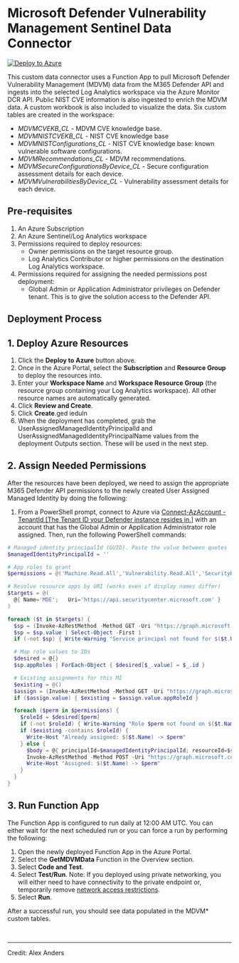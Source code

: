 # Microsoft Defender Vulnerability Management Sentinel Data Connector

[![Deploy to Azure](https://aka.ms/deploytoazurebutton)](https://portal.azure.com/#create/Microsoft.Template/uri/https%3A%2F%2Fraw.githubusercontent.com%2FJ-HEARD%2Fsentinel-deploy-mdvm%2Fmaster%2FazureDeploy.json)

This custom data connector uses a Function App to pull Microsoft Defender Vulnerability Management (MDVM) data from the M365 Defender API and ingests into the selected Log Analytics workspace via the Azure Monitor DCR API. Public NIST CVE information is also ingested to enrich the MDVM data. A custom workbook is also included to visualize the data. Six custom tables are created in the workspace:
- *MDVMCVEKB_CL* - MDVM CVE knowledge base.
- *MDVMNISTCVEKB_CL* - NIST CVE knowledge base
- *MDVMNISTConfigurations_CL* - NIST CVE knowledge base: known vulnerable software configurations.
- *MDVMRecommendations_CL* - MDVM recommendations.
- *MDVMSecureConfigurationsByDevice_CL* - Secure configuration assessment details for each device.
- *MDVMVulnerabilitiesByDevice_CL* - Vulnerability assessment details for each device.

## **Pre-requisites**
1. An Azure Subscription
2. An Azure Sentinel/Log Analytics workspace
3. Permissions required to deploy resources:
    - Owner permissions on the target resource group.
    - Log Analytics Contributor or higher permissions on the destination Log Analytics workspace.
4. Permissions required for assigning the needed permissions post deployment:
    - Global Admin or Application Administrator privileges on Defender tenant. This is to give the solution access to the Defender API.

## **Deployment Process**
## 1. Deploy Azure Resources
1. Click the **Deploy to Azure** button above.
2. Once in the Azure Portal, select the **Subscription** and **Resource Group** to deploy the resources into.
3. Enter your **Workspace Name** and **Workspace Resource Group** (the resource group containing your Log Analytics workspace). All other resource names are automatically generated.
4. Click **Review and Create**.
5. Click **Create**.ged ieduln
6. When the deployment has completed, grab the UserAssignedManagedIdentityPrincipalId and UserAssignedManagedIdentityPrincipalName values from the deployment Outputs section. These will be used in the next step.

## 2. Assign Needed Permissions
After the resources have been deployed, we need to assign the appropriate M365 Defender API permissions to the newly created User Assigned Managed Identity by doing the following:
1. From a PowerShell prompt, connect to Azure via [Connect-AzAccount -TenantId [The Tenant ID your Defender instance resides in.]](https://learn.microsoft.com/en-us/powershell/module/az.accounts/connect-azaccount?view=azps-9.2.0) with an account that has the Global Admin or Application Administrator role assigned. Then, run the following PowerShell commands:
```PowerShell
# Managed identity principalId (GUID). Paste the value between quotes
$managedIdentityPrincipalId = ''

# App roles to grant
$permissions = @('Machine.Read.All','Vulnerability.Read.All','SecurityRecommendation.Read.All')

# Resolve resource apps by URI (works even if display names differ)
$targets = @(
  @{ Name='MDE';   Uri='https://api.securitycenter.microsoft.com' }
)

foreach ($t in $targets) {
  $sp = (Invoke-AzRestMethod -Method GET -Uri "https://graph.microsoft.com/v1.0/servicePrincipals?`$filter=servicePrincipalNames/any(s:s eq '$($t.Uri)')").Content | ConvertFrom-Json
  $sp = $sp.value | Select-Object -First 1
  if (-not $sp) { Write-Warning "Service principal not found for $($t.Uri)"; continue }

  # Map role values to IDs
  $desired = @{}
  $sp.appRoles | ForEach-Object { $desired[$_.value] = $_.id }

  # Existing assignments for this MI
  $existing = @()
  $assign = (Invoke-AzRestMethod -Method GET -Uri "https://graph.microsoft.com/v1.0/servicePrincipals/$($sp.id)/appRoleAssignedTo?`$filter=principalId eq $managedIdentityPrincipalId").Content | ConvertFrom-Json
  if ($assign.value) { $existing = $assign.value.appRoleId }

  foreach ($perm in $permissions) {
    $roleId = $desired[$perm]
    if (-not $roleId) { Write-Warning "Role $perm not found on $($t.Name)"; continue }
    if ($existing -contains $roleId) {
      Write-Host "Already assigned: $($t.Name) -> $perm"
    } else {
      $body = @{ principalId=$managedIdentityPrincipalId; resourceId=$sp.id; appRoleId=$roleId } | ConvertTo-Json
      Invoke-AzRestMethod -Method POST -Uri "https://graph.microsoft.com/v1.0/servicePrincipals/$($sp.id)/appRoleAssignedTo" -Payload $body | Out-Null
      Write-Host "Assigned: $($t.Name) -> $perm"
    }
  }
}
```

## 3. Run Function App
The Function App is configured to run daily at 12:00 AM UTC. You can either wait for the next scheduled run or you can force a run by performing the following:
1. Open the newly deployed Function App in the Azure Portal.
2. Select the **GetMDVMData** Function in the Overview section.
3. Select **Code and Test**.
4. Select **Test/Run**. Note: If you deployed using private networking, you will either need to have connectivity to the private endpoint or, temporarily remove [network access restrictions](https://learn.microsoft.com/en-us/azure/app-service/overview-access-restrictions).
5. Select **Run**.

After a successful run, you should see data populated in the MDVM* custom tables.

<br>

---

Credit: Alex Anders
